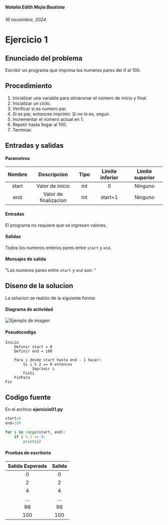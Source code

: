 ##### Natalia Edith Mejia Bautista 
###### 16 noviembre, 2024

# Ejercicio 1

## Enunciado del problema
Escribir un programa que imprima los numeros pares del 0 al 100.

## Procedimiento 
1. Inicializar una variable para almacenar el número de inicio y final.
2. Inicializar un ciclo.
3. Verificar si es numero par.
4. Si es par, entonces imprimir. Si no lo es, seguir.
5. Incrementar el número actual en 1.
6. Repetir hasta llegar al 100.
7. Terminar.

<!-- ## Entradas y salidas
| Left-Aligned  | Center Aligned  | Right Aligned |
|:------------- |:---------------:| -------------:|
| Row 1         | **Bold**        | Cell 3        |
| Row 2         | *Italic*        | Cell 6        |
| Row 3         | ~~Strike~~      | Cell 9        |
| Row 3         | [Link](dot.com) | Cell 9        |
 -->

 ## Entradas y salidas
#### Parametros
| Nombre  | Descripcion  | Tipo | Limite inferior | Limite superior |
|:-------------:|:---------------:| :-------------:|:---------:|:---------:|
| start  |Valor de inicio| int | 0 | Ninguno |
| end  |Valor de finalizacion| int | start+1 | Ninguno |

#### Entradas
El programa no requiere que se ingresen valores.

#### Salidas
Todos los numeros enteros pares entre `start` y `end`.
#### Mensajes de salida
"Los numeros pares entre `start` y `end` son: "

## Diseno de la solucion 
La solucion se realizo de la siguiente forma:
#### Diagrama de actividad
![Ejemplo de imagen](https://ejemplo.com/imagen.png)


#### Pseudocodigo
<!-- ![Logo de Python](https://www.python.org/static/community_logos/python-logo-master-v3-TM.png) -->

<!-- Asi podemos hablar de `fun encontrar_pares`
Para imprimir **"¡Hola, mundo!"** en Python: -->

```plaintext
Inicio
    Definir start = 0
    Definir end = 100
    
    Para i desde start hasta end - 1 hacer:
        Si i % 2 == 0 entonces
            Imprimir i
        FinSi
    FinPara
Fin
```

## Codigo fuente
En el archivo **ejercicio01.py**
```python
start=0
end=100

for i in range(start, end):
    if i % 2 == 0:
        print(i) 
```

#### Pruebas de escritorio
| Salida Esperada | Salida |
|:-------------:|:---------:|
| 0 | 0 |
| 2 | 2 |
| 4 | 4 |
| ... | ...|
| 98 | 98 |
| 100 | 100 |